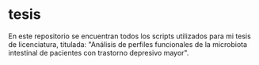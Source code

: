 # tesis
En este repositorio se encuentran todos los scripts utilizados para mi tesis de licenciatura, titulada: "Análisis de perfiles funcionales de la microbiota intestinal  de pacientes con  trastorno depresivo mayor".
